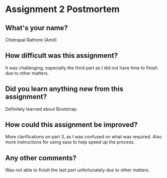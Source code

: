 # Assignment 2 Postmortem

## What's your name?

Chetrapal Rathore (Amit)

## How difficult was this assignment?

It was challenging, especially the third part as I did not have time to finish due to other matters.

## Did you learn anything new from this assignment?

Definitely learned about Bootstrap.

## How could this assignment be improved?

More clarifications on part 3, as I was confused on what was required. Also more instructions for using sass to help speed up the process.

## Any other comments?

Was not able to finish the last part unfortunately due to other matters.